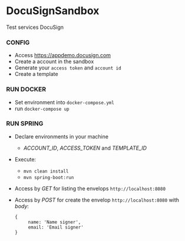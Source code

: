 # DocuSignSandbox
  Test services DocuSign

### CONFIG
  - Access https://appdemo.docusign.com
  - Create a account in the sandbox
  - Generate your `access token` and `account id`
  - Create a template
  
 ### RUN DOCKER
  - Set environment into `docker-compose.yml`
  - run `docker-compose up`
  
 ### RUN SPRING
  - Declare environments in your machine
    - *ACCOUNT_ID*, *ACCESS_TOKEN* and *TEMPLATE_ID*
  - Execute:
    - `mvn clean install`
    - `mvn spring-boot:run`
  - Access by _GET_ for listing the envelops `http://localhost:8080`
  - Access by _POST_ for create the envelop `http://localhost:8080` with _body_:
  
     ```
     {
          name: 'Name signer',
          email: 'Email signer'
     }
     ```
     
